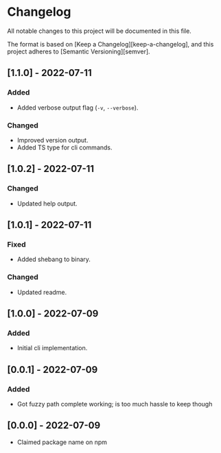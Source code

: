 # Changelog

All notable changes to this project will be documented in this file.

The format is based on [Keep a Changelog][keep-a-changelog], and this project adheres to [Semantic Versioning][semver].


<!-- ## [Unreleased] -->


## [1.1.0] - 2022-07-11
### Added
- Added verbose output flag (`-v`, `--verbose`).
### Changed
- Improved version output.
- Added TS type for cli commands.


## [1.0.2] - 2022-07-11
### Changed
- Updated help output.


## [1.0.1] - 2022-07-11
### Fixed
- Added shebang to binary.
### Changed
- Updated readme.


## [1.0.0] - 2022-07-09
### Added
- Initial cli implementation.

## [0.0.1] - 2022-07-09
### Added
- Got fuzzy path complete working; is too much hassle to keep though


## [0.0.0] - 2022-07-09
- Claimed package name on npm
